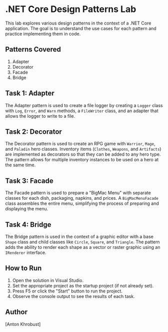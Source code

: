 # .NET Core Design Patterns Lab

This lab explores various design patterns in the context of a .NET Core application. The goal is to understand the use cases for each pattern and practice implementing them in code.

## Patterns Covered

1. Adapter
2. Decorator
3. Facade
4. Bridge

## Task 1: Adapter

The Adapter pattern is used to create a file logger by creating a `Logger` class with `Log`, `Error`, and `Warn` methods, a `FileWriter` class, and an adapter that allows the logger to write to a file.

## Task 2: Decorator

The Decorator pattern is used to create an RPG game with `Warrior`, `Mage`, and `Paladin` hero classes. Inventory items (`Clothes`, `Weapons`, and `Artifacts`) are implemented as decorators so that they can be added to any hero type. The pattern allows for multiple inventory instances to be used on a hero at the same time.

## Task 3: Facade

The Facade pattern is used to prepare a "BigMac Menu" with separate classes for each dish, packaging, napkins, and prices. A `BigMacMenuFacade` class assembles the entire menu, simplifying the process of preparing and displaying the menu.

## Task 4: Bridge

The Bridge pattern is used in the context of a graphic editor with a base `Shape` class and child classes like `Circle`, `Square`, and `Triangle`. The pattern adds the ability to render each shape as a vector or raster graphic using an `IRenderer` interface.

## How to Run

1. Open the solution in Visual Studio.
2. Set the appropriate project as the startup project (if not already set).
3. Press F5 or click the "Start" button to run the project.
4. Observe the console output to see the results of each task.

## Author

[Anton Khrobust]
